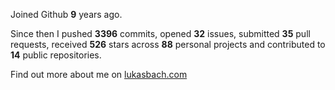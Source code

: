 Joined Github **9** years ago.

Since then I pushed **3396** commits, opened **32** issues, submitted **35** pull requests, received **526** stars across **88** personal projects and contributed to **14** public repositories.

Find out more about me on [lukasbach.com](https://lukasbach.com)
